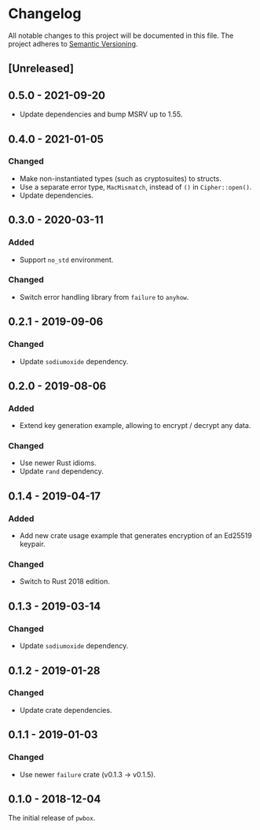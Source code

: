 # Changelog

All notable changes to this project will be documented in this file.
The project adheres to [Semantic Versioning](http://semver.org/spec/v2.0.0.html).

## [Unreleased]

## 0.5.0 - 2021-09-20

- Update dependencies and bump MSRV up to 1.55.

## 0.4.0 - 2021-01-05

### Changed

- Make non-instantiated types (such as cryptosuites) to structs.
- Use a separate error type, `MacMismatch`, instead of `()` in `Cipher::open()`.
- Update dependencies.

## 0.3.0 - 2020-03-11

### Added

- Support `no_std` environment.

### Changed

- Switch error handling library from `failure` to `anyhow`.

## 0.2.1 - 2019-09-06

### Changed

- Update `sodiumoxide` dependency.

## 0.2.0 - 2019-08-06

### Added

- Extend key generation example, allowing to encrypt / decrypt any data.

### Changed

- Use newer Rust idioms.
- Update `rand` dependency.

## 0.1.4 - 2019-04-17

### Added

- Add new crate usage example that generates encryption of an Ed25519 keypair.

### Changed

- Switch to Rust 2018 edition.

## 0.1.3 - 2019-03-14

### Changed

- Update `sodiumoxide` dependency.

## 0.1.2 - 2019-01-28

### Changed

- Update crate dependencies.

## 0.1.1 - 2019-01-03

### Changed

- Use newer `failure` crate (v0.1.3 -> v0.1.5).

## 0.1.0 - 2018-12-04

The initial release of `pwbox`. 
